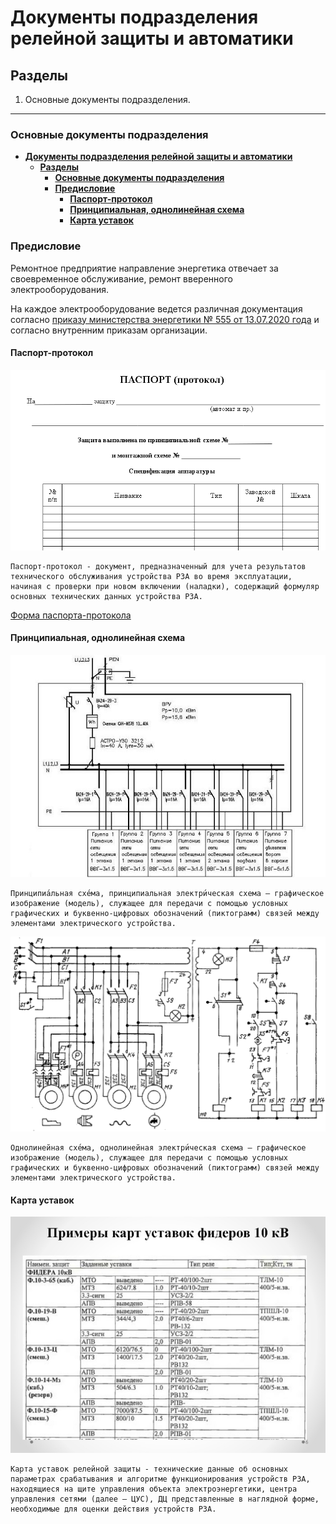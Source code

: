 # **Документы подразделения релейной защиты и автоматики**

## **Разделы**

1. Основные документы подразделения.

---

### **Основные документы подразделения**

- [**Документы подразделения релейной защиты и автоматики**](#документы-подразделения-релейной-защиты-и-автоматики)
  - [**Разделы**](#разделы)
    - [**Основные документы подразделения**](#основные-документы-подразделения)
    - [**Предисловие**](#предисловие)
      - [**Паспорт-протокол**](#паспорт-протокол)
      - [**Принципиальная, однолинейная схема**](#принципиальная-однолинейная-схема)
      - [**Карта уставок**](#карта-уставок)


### **Предисловие**

Ремонтное предприятие направление энергетика отвечает за своевременное обслуживание, ремонт вверенного электрооборудования.

На каждое электрооборудование ведется различная документация согласно [приказу министерства энергетики № 555 от 13.07.2020 года](orders/Приказ%20минэнерго%20от%2013%20июля%202020%20Г.%20N%20555.pdf) и согласно внутренним приказам организации.

#### **Паспорт-протокол**

![скрин паспорта-протокола](images/formProtocol.png)

    Паспорт-протокол - документ, предназначенный для учета результатов технического обслуживания устройства РЗА во время эксплуатации, начиная с проверки при новом включении (наладки), содержащий формуляр основных технических данных устройства РЗА.

[Форма паспорта-протокола](forms/Паспорт%20протокол.docx)

#### **Принципиальная, однолинейная схема**

![скрин однолинейная схема](images/odn_scheme.jpg)

    Принципиа́льная схе́ма, принципиальная электри́ческая схема — графическое изображение (модель), служащее для передачи с помощью условных графических и буквенно-цифровых обозначений (пиктограмм) связей между элементами электрического устройства. 

![скрин принципиальная схема](images/prinsiple_scheme.bmp)

    Однолинейная схе́ма, однолинейная электри́ческая схема — графическое изображение (модель), служащее для передачи с помощью условных графических и буквенно-цифровых обозначений (пиктограмм) связей между элементами электрического устройства. 

#### **Карта уставок**

![карта уставок](images/carta.jpg)

    Карта уставок релейной защиты - технические данные об основных параметрах срабатывания и алгоритме функционирования устройств РЗА, находящиеся на щите управления объекта электроэнергетики, центра управления сетями (далее – ЦУС), ДЦ представленные в наглядной форме, необходимые для оценки действия устройств РЗА.